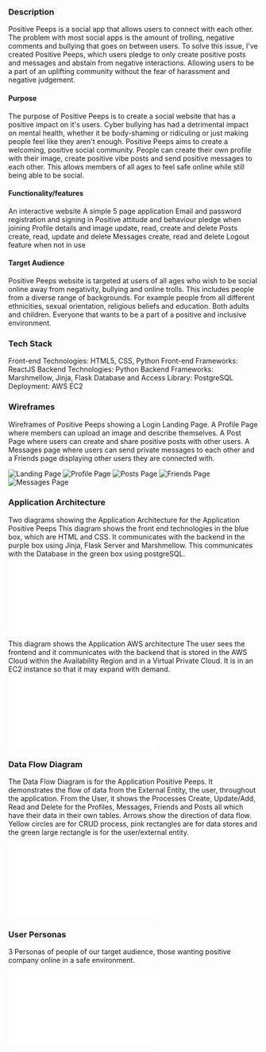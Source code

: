 ### Description

Positive Peeps is a social app that allows users to connect with each other. The problem with most social apps is the amount of trolling, negative comments and bullying that goes on between users. To solve this issue, I've created Positive Peeps, which users pledge to only create positive posts and messages and abstain from negative interactions. Allowing users to be a part of an uplifting community without the fear of harassment and negative judgement.

#### Purpose

The purpose of Positive Peeps is to create a social website that has a positive impact on it's users. Cyber bullying has had a detrimental impact on mental health, whether it be body-shaming or ridiculing or just making people feel like they aren't enough. Positive Peeps aims to create a welcoming, positive social community. People can  create  their own profile with their image, create positive vibe posts and send positive messages to each other. This allows members of all ages to feel safe online while still being able to be social.

#### Functionality/features

An interactive website 
A simple 5 page application
Email and password registration and signing in
Positive attitude and behaviour pledge when joining
Profile details and image update, read, create and delete
Posts create, read, update and delete
Messages create, read and delete
Logout feature when not in use

#### Target Audience

Positive Peeps website is targeted at users of all ages who wish to be social online away from negativity, bullying and online trolls. This includes people from a diverse range of backgrounds. For example people from all different ethnicities, sexual orientation, religious beliefs and education. Both adults and children. Everyone that wants to be a part of a positive and inclusive environment.

### Tech Stack

Front-end Technologies: HTML5, CSS, Python
Front-end Frameworks: ReactJS
Backend Technologies: Python
Backend Frameworks: Marshmellow, Jinja, Flask 
Database and Access Library: PostgreSQL
Deployment: AWS EC2


### Wireframes

Wireframes of Positive Peeps showing a Login Landing Page. A Profile Page where members can upload an image and describe themselves. A Post Page where users can create and share positive posts with other users. A Messages page where users can send private messages to each other and a Friends page displaying other users  they are connected with.

![Landing Page](docs/wireframes/Landing_wireframe.png)
![Profile Page](docs/wireframes/Profile_wireframe.png)
![Posts Page](docs/wireframes/Posts_wireframe.png)
![Friends Page](docs/wireframes/Friends_wireframe.png)
![Messages Page](docs/wireframes/Messages_wireframe.png)

### Application Architecture

Two diagrams showing the Application Architecture for the Application Positive Peeps 
This diagram shows the front end technologies in the blue box, which are HTML and CSS. It communicates with the backend in the purple box using Jinja, Flask Server  and Marshmellow. This communicates with the Database in the green box using postgreSQL.
![App Architecture](docs/app_architecture_diagram.pdf)

This diagram shows the Application AWS architecture
The user sees the frontend and it communicates with the backend that is stored in the AWS Cloud within the Availability Region and in a Virtual Private Cloud. It is in an EC2 instance so that it may expand with demand.
![AWS Architecture](docs/aws_architecture.pdf) 

### Data Flow Diagram

The Data Flow Diagram is for the Application Positive Peeps.
It demonstrates the flow of data from the External Entity, the user, throughout the application. From the User, it shows the Processes Create, Update/Add, Read and Delete for the Profiles, Messages, Friends and Posts all which have their data in their own tables. Arrows show the direction of data flow. Yellow circles are for CRUD process, pink rectangles are for data stores and the green large rectangle is for the user/external entity.

![Data Flow Diagram](docs/data_flow_diagram.pdf) 

### User Personas

3 Personas of people of our target audience, those wanting positive company online in a safe environment.

![User Personas](docs/user_personas.pdf)







